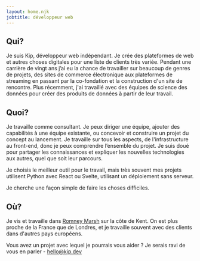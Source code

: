 ```yaml
---
layout: home.njk
jobtitle: développeur web 
---
```

## Qui?

Je suis Kip, développeur web indépendant. Je crée des plateformes de web et autres choses digitales pour une liste de clients très variée. Pendant une carrière de vingt ans j’ai eu la chance de travailler sur beaucoup de genres de projets, des sites de commerce électronique aux plateformes de streaming en passant par la co-fondation et la construction d'un site de rencontre. Plus récemment, j'ai travaillé avec des équipes de science des données pour créer des produits de données à partir de leur travail.

## Quoi?

Je travaille comme consultant. Je peux diriger une équipe, ajouter des capabilités à une équipe existante, ou concevoir et construire un projet du concept au lancement. Je travaille sur tous les aspects, de l'infrastructure au front-end, donc je peux comprendre l’ensemble du projet.  Je suis doué pour partager les connaissances et expliquer les nouvelles technologies aux autres, quel que soit leur parcours.

Je choisis le meilleur outil pour le travail, mais très souvent mes projets utilisent Python avec React ou Svelte, utilisant un déploiement sans serveur.

Je cherche une façon simple de faire les choses difficiles.

## Où?

Je vis et travaille dans [Romney Marsh](https://www.google.com/maps/@50.9871111,0.9586146,21436m/data=!3m1!1e3) sur la côte de Kent. On est plus proche de la France que de Londres, et je travaille souvent avec des clients dans d'autres pays européens. 

Vous avez un projet avec lequel je pourrais vous aider ? Je serais ravi de vous en parler - hello@kip.dev
